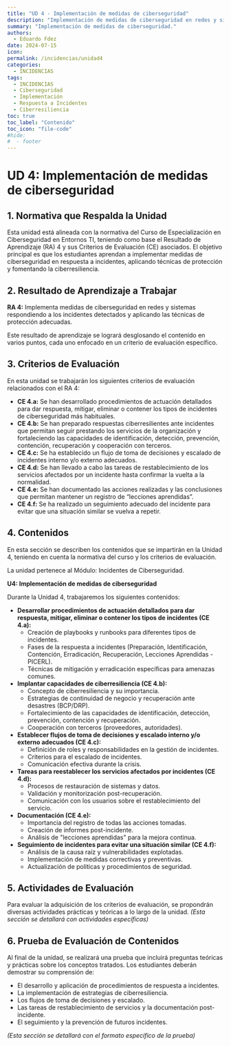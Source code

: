 ```yaml
---
title: "UD 4 - Implementación de medidas de ciberseguridad"
description: "Implementación de medidas de ciberseguridad en redes y sistemas respondiendo a los incidentes detectados y aplicando las técnicas de protección adecuadas."
summary: "Implementación de medidas de ciberseguridad."
authors:
  - Eduardo Fdez
date: 2024-07-15
icon:  
permalink: /incidencias/unidad4
categories:
  - INCIDENCIAS
tags:
  - INCIDENCIAS
  - Ciberseguridad
  - Implementación
  - Respuesta a Incidentes
  - Ciberresiliencia
toc: true
toc_label: "Contenido"
toc_icon: "file-code"
#hide:
#  - footer
---
```


# UD 4: Implementación de medidas de ciberseguridad

## 1. Normativa que Respalda la Unidad
Esta unidad está alineada con la normativa del Curso de Especialización en Ciberseguridad en Entornos TI, teniendo como base el Resultado de Aprendizaje (RA) 4 y sus Criterios de Evaluación (CE) asociados. El objetivo principal es que los estudiantes aprendan a implementar medidas de ciberseguridad en respuesta a incidentes, aplicando técnicas de protección y fomentando la ciberresiliencia.

## 2. Resultado de Aprendizaje a Trabajar
**RA 4:** Implementa medidas de ciberseguridad en redes y sistemas respondiendo a los incidentes detectados y aplicando las técnicas de protección adecuadas.

Este resultado de aprendizaje se logrará desglosando el contenido en varios puntos, cada uno enfocado en un criterio de evaluación específico.

## 3. Criterios de Evaluación
En esta unidad se trabajarán los siguientes criterios de evaluación relacionados con el RA 4:

*   **CE 4.a:** Se han desarrollado procedimientos de actuación detallados para dar respuesta, mitigar, eliminar o contener los tipos de incidentes de ciberseguridad más habituales.
*   **CE 4.b:** Se han preparado respuestas ciberresilientes ante incidentes que permitan seguir prestando los servicios de la organización y fortaleciendo las capacidades de identificación, detección, prevención, contención, recuperación y cooperación con terceros.
*   **CE 4.c:** Se ha establecido un flujo de toma de decisiones y escalado de incidentes interno y/o externo adecuados.
*   **CE 4.d:** Se han llevado a cabo las tareas de restablecimiento de los servicios afectados por un incidente hasta confirmar la vuelta a la normalidad.
*   **CE 4.e:** Se han documentado las acciones realizadas y las conclusiones que permitan mantener un registro de “lecciones aprendidas”.
*   **CE 4.f:** Se ha realizado un seguimiento adecuado del incidente para evitar que una situación similar se vuelva a repetir.

## 4. Contenidos
En esta sección se describen los contenidos que se impartirán en la Unidad 4, teniendo en cuenta la normativa del curso y los criterios de evaluación.

La unidad pertenece al Módulo: Incidentes de Ciberseguridad.

**U4: Implementación de medidas de ciberseguridad**

Durante la Unidad 4, trabajaremos los siguientes contenidos:

*   **Desarrollar procedimientos de actuación detallados para dar respuesta, mitigar, eliminar o contener los tipos de incidentes (CE 4.a):**
    *   Creación de playbooks y runbooks para diferentes tipos de incidentes.
    *   Fases de la respuesta a incidentes (Preparación, Identificación, Contención, Erradicación, Recuperación, Lecciones Aprendidas - PICERL).
    *   Técnicas de mitigación y erradicación específicas para amenazas comunes.
*   **Implantar capacidades de ciberresiliencia (CE 4.b):**
    *   Concepto de ciberresiliencia y su importancia.
    *   Estrategias de continuidad de negocio y recuperación ante desastres (BCP/DRP).
    *   Fortalecimiento de las capacidades de identificación, detección, prevención, contención y recuperación.
    *   Cooperación con terceros (proveedores, autoridades).
*   **Establecer flujos de toma de decisiones y escalado interno y/o externo adecuados (CE 4.c):**
    *   Definición de roles y responsabilidades en la gestión de incidentes.
    *   Criterios para el escalado de incidentes.
    *   Comunicación efectiva durante la crisis.
*   **Tareas para reestablecer los servicios afectados por incidentes (CE 4.d):**
    *   Procesos de restauración de sistemas y datos.
    *   Validación y monitorización post-recuperación.
    *   Comunicación con los usuarios sobre el restablecimiento del servicio.
*   **Documentación (CE 4.e):**
    *   Importancia del registro de todas las acciones tomadas.
    *   Creación de informes post-incidente.
    *   Análisis de "lecciones aprendidas" para la mejora continua.
*   **Seguimiento de incidentes para evitar una situación similar (CE 4.f):**
    *   Análisis de la causa raíz y vulnerabilidades explotadas.
    *   Implementación de medidas correctivas y preventivas.
    *   Actualización de políticas y procedimientos de seguridad.

## 5. Actividades de Evaluación
Para evaluar la adquisición de los criterios de evaluación, se propondrán diversas actividades prácticas y teóricas a lo largo de la unidad.
*(Esta sección se detallará con actividades específicas)*

## 6. Prueba de Evaluación de Contenidos
Al final de la unidad, se realizará una prueba que incluirá preguntas teóricas y prácticas sobre los conceptos tratados. Los estudiantes deberán demostrar su comprensión de:    

*   El desarrollo y aplicación de procedimientos de respuesta a incidentes.    
*   La implementación de estrategias de ciberresiliencia.    
*   Los flujos de toma de decisiones y escalado.    
*   Las tareas de restablecimiento de servicios y la documentación post-incidente.    
*   El seguimiento y la prevención de futuros incidentes.    
    
*(Esta sección se detallará con el formato específico de la prueba)*
